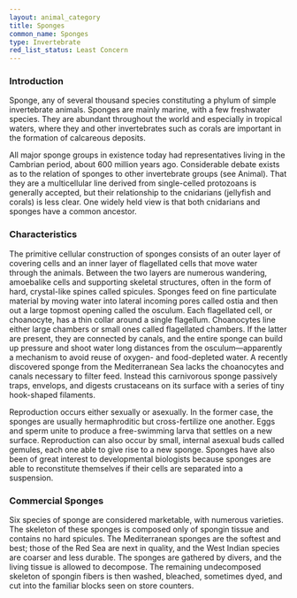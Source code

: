 ```yaml
---
layout: animal_category
title: Sponges
common_name: Sponges
type: Invertebrate
red_list_status: Least Concern
---
```


### Introduction

Sponge, any of several thousand species constituting a phylum of simple invertebrate animals. Sponges are mainly marine, with a few freshwater species. They are abundant throughout the world and especially in tropical waters, where they and other invertebrates such as corals are important in the formation of calcareous deposits.

All major sponge groups in existence today had representatives living in the Cambrian period, about 600 million years ago. Considerable debate exists as to the relation of sponges to other invertebrate groups (see Animal). That they are a multicellular line derived from single-celled protozoans is generally accepted, but their relationship to the cnidarians (jellyfish and corals) is less clear. One widely held view is that both cnidarians and sponges have a common ancestor.

### Characteristics

The primitive cellular construction of sponges consists of an outer layer of covering cells and an inner layer of flagellated cells that move water through the animals. Between the two layers are numerous wandering, amoebalike cells and supporting skeletal structures, often in the form of hard, crystal-like spines called spicules. Sponges feed on fine particulate material by moving water into lateral incoming pores called ostia and then out a large topmost opening called the osculum. Each flagellated cell, or choanocyte, has a thin collar around a single flagellum. Choanocytes line either large chambers or small ones called flagellated chambers. If the latter are present, they are connected by canals, and the entire sponge can build up pressure and shoot water long distances from the osculum—apparently a mechanism to avoid reuse of oxygen- and food-depleted water. A recently discovered sponge from the Mediterranean Sea lacks the choanocytes and canals necessary to filter feed. Instead this carnivorous sponge passively traps, envelops, and digests crustaceans on its surface with a series of tiny hook-shaped filaments.
 
Reproduction occurs either sexually or asexually. In the former case, the sponges are usually hermaphroditic but cross-fertilize one another. Eggs and sperm unite to produce a free-swimming larva that settles on a new surface. Reproduction can also occur by small, internal asexual buds called gemules, each one able to give rise to a new sponge. Sponges have also been of great interest to developmental biologists because sponges are able to reconstitute themselves if their cells are separated into a suspension.

### Commercial Sponges

Six species of sponge are considered marketable, with numerous varieties. The skeleton of these sponges is composed only of spongin tissue and contains no hard spicules. The Mediterranean sponges are the softest and best; those of the Red Sea are next in quality, and the West Indian species are coarser and less durable. The sponges are gathered by divers, and the living tissue is allowed to decompose. The remaining undecomposed skeleton of spongin fibers is then washed, bleached, sometimes dyed, and cut into the familiar blocks seen on store counters.